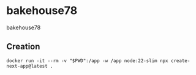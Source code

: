 # bakehouse78
bakehouse78


## Creation

```
docker run -it --rm -v "$PWD":/app -w /app node:22-slim npx create-next-app@latest .
```